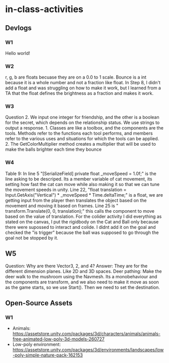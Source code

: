 # in-class-activities
## Devlogs
### W1
Hello world!

### W2
r, g, b are floats becuase they are on a 0.0 to 1 scale.
Bounce is a int because it is a whole number and not a fraction like float.
In Step 8, I didn't add a float and was struggling on how to make it work, but I learned from a TA that the float defines the brightness as a fraction and makes it work.

### W3
Question 2. We input one integer for friendship, and the other is a boolean for the secret, which depends on the relationship status. We use strings to output a response. 1. Classes are like a toolbox, and the components are the tools. Methods refer to the functions each tool performs, and members refer to the various uses and situations for which the tools can be applied. 2. The GetColorMultiplier method creates a multiplier that will be used to
make the balls brighter each time they bounce

### W4
Table 9: In line 5 "[SerializeField] private float _moveSpeed = 1.0f;" is the line asking to be descriped. Its a member variable of cat movement, its setting how fast the cat can move while also making it so that we can tune the movement speeds in unity. Line 22, "float translation = Input.GetAxis("Vertical") * _moveSpeed * Time.deltaTime;" is a float, we are getting input from the player then translates the object based on the movement and moving it based on frames. Line 25 is " transform.Translate(0, 0, translation);" this calls the component to move based on the value of translation. For the colider activity I did everything as stated on the canvas, I put the rigidbody on the Cat and Ball only because there were supossed to interact and colide. I didnt add it on the goal and checked the "is trigger" because the ball was supposed to go through the goal not be stopped by it.

## W5
Question: Why are there Vector3, 2, and 4? Answer: They are for the different dimension planes. Like 2D and 3D spaces. Deer pathing: Make the deer walk to the mushroom using the Navmesh. Its a monobehaviour and the components are transform, and we also need to make it move as soon as the game starts, so we use Start(). Then we need to set the destination. 

## Open-Source Assets
### W1
- Animals: https://assetstore.unity.com/packages/3d/characters/animals/animals-free-animated-low-poly-3d-models-260727 
- Low-poly environment: https://assetstore.unity.com/packages/3d/environments/landscapes/low-poly-simple-nature-pack-162153 
